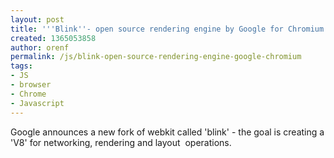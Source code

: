 ```yaml
---
layout: post
title: '''Blink''- open source rendering engine by Google for Chromium'
created: 1365053858
author: orenf
permalink: /js/blink-open-source-rendering-engine-google-chromium
tags:
- JS
- browser
- Chrome
- Javascript
---
```

<p>Google announces a new fork of webkit called &#39;blink&#39; - the goal is creating a &#39;V8&#39; for networking, rendering and layout &nbsp;operations.</p>
